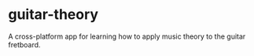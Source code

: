 # guitar-theory
A cross-platform app for learning how to apply music theory to the guitar fretboard.
